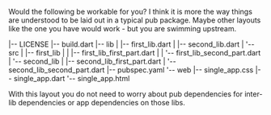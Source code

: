 Would the following be workable for you? I think it is more the way things are understood to be laid out in a typical pub package. Maybe other layouts like the one you have would work - but you are swimming upstream.

|-- LICENSE
|-- build.dart
|-- lib
|   |-- first_lib.dart
|   |-- second_lib.dart
|   '-- src
|       |-- first_lib
|       |   |-- first_lib_first_part.dart
|       |   '-- first_lib_second_part.dart
|       '-- second_lib
|           |-- second_lib_first_part.dart
|           '-- second_lib_second_part.dart
|-- pubspec.yaml
'-- web
    |-- single_app.css
    |-- single_app.dart
    '-- single_app.html

With this layout you do not need to worry about pub dependencies for inter-lib dependencies or app dependencies on those libs.